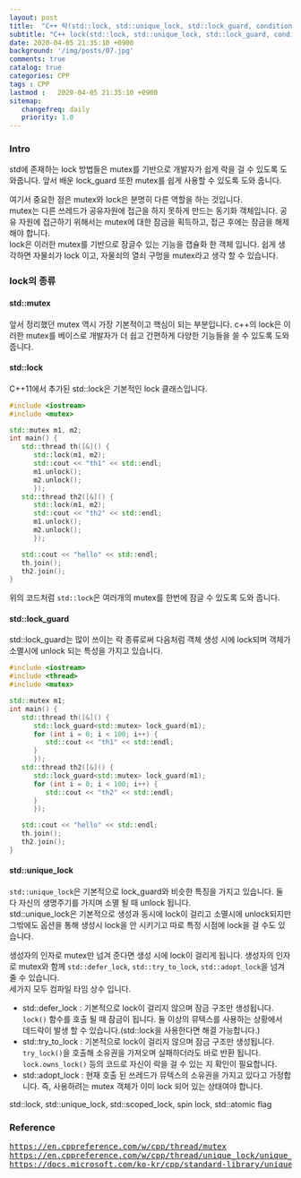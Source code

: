 ```yaml
---
layout: post
title:  "C++ 락(std::lock, std::unique_lock, std::lock_guard, condition_variable...)"
subtitle: "C++ lock(std::lock, std::unique_lock, std::lock_guard, condition_variable...)"
date: 2020-04-05 21:35:10 +0900
background: '/img/posts/07.jpg'
comments: true
catalog: true
categories: CPP
tags : CPP
lastmod :   2020-04-05 21:35:10 +0900
sitemap:
   changefreq: daily
   priority: 1.0
---
```


### Intro

std에 존재하는 lock 방법들은 mutex를 기반으로 개발자가 쉽게 락을 걸 수 있도록 도와줍니다. 앞서 배운 lock_guard 또한 mutex를 쉽게 사용할 수 있도록 도와 줍니다.

여기서 중요한 점은 mutex와 lock은 분명히 다른 역할을 하는 것입니다.  
mutex는 다른 쓰레드가 공유자원에 접근을 하지 못하게 만드는 동기화 객체입니다. 공유 자원에 접근하기 위해서는 mutex에 대한 잠금을 획득하고, 접근 후에는 잠금을 해제 해야 합니다.  
lock은 이러한 mutex를 기반으로 잠글수 있는 기능을 캡슐화 한 객체 입니다. 쉽게 생각하면 자물쇠가 lock 이고, 자물쇠의 열쇠 구멍을 mutex라고 생각 할 수 있습니다.

### lock의 종류

#### std::mutex

앞서 정리했던 mutex 역시 가장 기본적이고 핵심이 되는 부분입니다. c++의 lock은 이러한 mutex를 베이스로 개발자가 더 쉽고 간편하게 다양한 기능들을 쓸 수 있도록 도와줍니다.

#### std::lock

C++11에서 추가된 std::lock은 기본적인 lock 클래스입니다.

```cpp
#include <iostream>
#include <mutex>

std::mutex m1, m2;
int main() {
   std::thread th([&]() {
      std::lock(m1, m2);
      std::cout << "th1" << std::endl;
      m1.unlock();
      m2.unlock();
      });
   std::thread th2([&]() {
      std::lock(m1, m2);
      std::cout << "th2" << std::endl;
      m1.unlock();
      m2.unlock();
      });

   std::cout << "hello" << std::endl;
   th.join();
   th2.join();
}
```

위의 코드처럼 `std::lock`은 여러개의 mutex를 한번에 잠글 수 있도록 도와 줍니다.

#### std::lock_guard

std::lock_guard는 많이 쓰이는 락 종류로써 다음처럼 객체 생성 시에 lock되며 객체가 소멸시에 unlock 되는 특성을 가지고 있습니다.

```cpp
#include <iostream>
#include <thread>
#include <mutex>

std::mutex m1;
int main() {
   std::thread th([&]() {
      std::lock_guard<std::mutex> lock_guard(m1);
      for (int i = 0; i < 100; i++) {
         std::cout << "th1" << std::endl;
      }
      });
   std::thread th2([&]() {
      std::lock_guard<std::mutex> lock_guard(m1);
      for (int i = 0; i < 100; i++) {
         std::cout << "th2" << std::endl;
      }
      });

   std::cout << "hello" << std::endl;
   th.join();
   th2.join();
}
```

#### std::unique_lock

`std::unique_lock`은 기본적으로 lock_guard와 비슷한 특징을 가지고 있습니다. 둘 다 자신의 생명주기를 가지며 소멸 될 때 unlock 됩니다.  
std::unique_lock은 기본적으로 생성과 동시에 lock이 걸리고 소멸시에 unlock되지만 그밖에도 옵션을 통해 생성시 lock을 안 시키기고 따로 특정 시점에 lock을 걸 수도 있습니다.

생성자의 인자로 mutex만 넘겨 준다면 생성 시에 lock이 걸리게 됩니다.
생성자의 인자로 mutex와 함께 `std::defer_lock`, `std::try_to_lock`, `std::adopt_lock`을 넘겨 줄 수 있습니다.  
세가지 모두 컴파일 타임 상수 입니다.

- std::defer_lock : 기본적으로 lock이 걸리지 않으며 잠금 구조만 생성됩니다.  `lock()` 함수를 호출 될 때 잠금이 됩니다. 둘 이상의 뮤텍스를 사용하는 상황에서 데드락이 발생 할 수 있습니다.(std::lock을 사용한다면 해결 가능합니다.)
- std::try_to_lock : 기본적으로 lock이 걸리지 않으며 잠금 구조만 생성됩니다. `try_lock()`을 호출해 소유권을 가져오며 실패하더라도 바로 반환 됩니다. `lock.owns_lock()` 등의 코드로 자신이 락을 걸 수 있는 지 확인이 필요합니다.
- std::adopt_lock : 현재 호출 된 쓰레드가 뮤텍스의 소유권을 가지고 있다고 가정합니다. 즉, 사용하려는 mutex 객체가 이미 lock 되어 있는 상태여야 합니다.

std::lock, std::unique_lock, std::scoped_lock, spin lock, std::atomic flag

### Reference

<pre>
<a href="https://en.cppreference.com/w/cpp/thread/mutex">https://en.cppreference.com/w/cpp/thread/mutex</a>
<a href="https://en.cppreference.com/w/cpp/thread/unique_lock/unique_lock">https://en.cppreference.com/w/cpp/thread/unique_lock/unique_lock</a>
<a href="https://docs.microsoft.com/ko-kr/cpp/standard-library/unique-lock-class?view=vs-2019">https://docs.microsoft.com/ko-kr/cpp/standard-library/unique-lock-class?view=vs-2019</a>

</pre>

